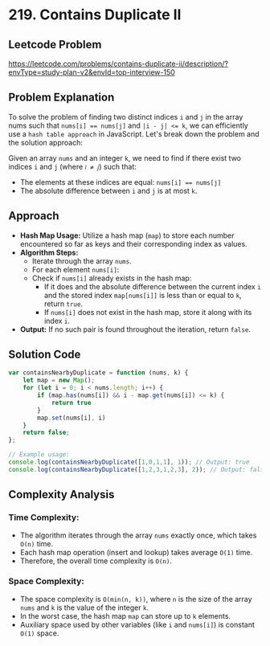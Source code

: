 # 219. Contains Duplicate II

## Leetcode Problem
https://leetcode.com/problems/contains-duplicate-ii/description/?envType=study-plan-v2&envId=top-interview-150

## Problem Explanation
To solve the problem of finding two distinct indices `i` and `j` in the array nums such that `nums[i] == nums[j]` and `|i - j| <= k`, we can efficiently use a `hash table approach` in JavaScript. Let's break down the problem and the solution approach:


Given an array `nums` and an integer `k`, we need to find if there exist two indices `i` and `j` (where `𝑖 ≠ 𝑗`) such that:
- The elements at these indices are equal: `nums[i] == nums[j]`
- The absolute difference between `i` and `j` is at most `k`.

## Approach
- **Hash Map Usage:** Utilize a hash map (`map`) to store each number encountered so far as keys and their corresponding index as values.
- **Algorithm Steps:**
    - Iterate through the array `nums`.
    - For each element `nums[i]`:
    - Check if `nums[i]` already exists in the hash map:
        - If it does and the absolute difference between the current index `i` and the stored index `map[nums[i]]` is less than or equal to `k`, return `true`.
        - If `nums[i]` does not exist in the hash map, store it along with its index `i`.
- **Output:** If no such pair is found throughout the iteration, return `false`.

## Solution Code
```javascript
var containsNearbyDuplicate = function (nums, k) {
    let map = new Map();
    for (let i = 0; i < nums.length; i++) {
        if (map.has(nums[i]) && i - map.get(nums[i]) <= k) {
            return true
        }
        map.set(nums[i], i)
    }
    return false;
};

// Example usage:
console.log(containsNearbyDuplicate([1,0,1,1], 1)); // Output: true
console.log(containsNearbyDuplicate([1,2,3,1,2,3], 2)); // Output: false
```

## Complexity Analysis
### Time Complexity:
- The algorithm iterates through the array `nums` exactly once, which takes `O(n)` time.
- Each hash map operation (insert and lookup) takes average `O(1)` time.
- Therefore, the overall time complexity is `O(n)`.
### Space Complexity:
- The space complexity is `O(min(n, k))`, where `n` is the size of the array `nums` and `k` is the value of the integer `k`.
- In the worst case, the hash map `map` can store up to `k` elements.
- Auxiliary space used by other variables (like `i` and `nums[i]`) is constant `O(1)` space.

